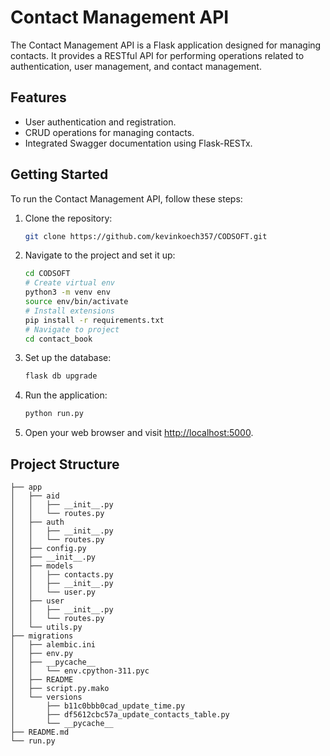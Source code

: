 # Contact Management API

The Contact Management API is a Flask application designed for managing contacts. It provides a RESTful API for performing operations related to authentication, user management, and contact management.

## Features

- User authentication and registration.
- CRUD operations for managing contacts.
- Integrated Swagger documentation using Flask-RESTx.

## Getting Started

To run the Contact Management API, follow these steps:

1. Clone the repository:

    ```bash
    git clone https://github.com/kevinkoech357/CODSOFT.git
    ```

2. Navigate to the project and set it up:

    ```bash
    cd CODSOFT
    # Create virtual env
    python3 -m venv env
    source env/bin/activate
    # Install extensions
    pip install -r requirements.txt
    # Navigate to project
    cd contact_book
    ```

3. Set up the database:

    ```bash
    flask db upgrade
    ```

4. Run the application:

    ```bash
    python run.py
    ```

6. Open your web browser and visit [http://localhost:5000](http://localhost:5000).

## Project Structure

```plaintext
├── app
│   ├── aid
│   │   ├── __init__.py
│   │   └── routes.py
│   ├── auth
│   │   ├── __init__.py
│   │   └── routes.py
│   ├── config.py
│   ├── __init__.py
│   ├── models
│   │   ├── contacts.py
│   │   ├── __init__.py
│   │   └── user.py
│   ├── user
│   │   ├── __init__.py
│   │   └── routes.py
│   └── utils.py
├── migrations
│   ├── alembic.ini
│   ├── env.py
│   ├── __pycache__
│   │   └── env.cpython-311.pyc
│   ├── README
│   ├── script.py.mako
│   └── versions
│       ├── b11c0bbb0cad_update_time.py
│       ├── df5612cbc57a_update_contacts_table.py
│       └── __pycache__
├── README.md
└── run.py
```
